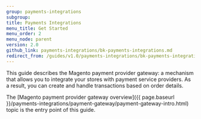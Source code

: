 ```yaml
---
group: payments-integrations
subgroup: 
title: Payments Integrations
menu_title: Get Started
menu_order: 2
menu_node: parent
version: 2.0
github_link: payments-integrations/bk-payments-integrations.md
redirect_from: /guides/v1.0/payments-integrations/bk-payments-integrations.html
---
```


This guide describes the Magento payment provider gateway: a mechanism that allows you to integrate your stores with payment service providers. As a result, you can create and handle transactions based on order details.

The [Magento payment provider gateway overview]({{ page.baseurl }}/payments-integrations/payment-gateway/payment-gateway-intro.html) topic is the entry point of this guide.


